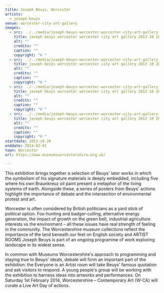 ```yaml
---
title: Joseph Beuys, Worcester
artists:
  - joseph-beuys
venue: worcester-city-art-gallery
images:
  - src: ../../media/joseph-beuys-worcester-worcester-city-art-gallery-2013-10-26-0.webp
    title: joseph beuys worcester worcester city art gallery 2013 10 26 0
    alt: ""
    credits: ""
    caption: ""
    copyright: "© "
  - src: ../../media/joseph-beuys-worcester-worcester-city-art-gallery-2013-10-26-1.webp
    title: joseph beuys worcester worcester city art gallery 2013 10 26 1
    alt: ""
    credits: ""
    caption: ""
    copyright: "© "
  - src: ../../media/joseph-beuys-worcester-worcester-city-art-gallery-2013-10-26-2.webp
    title: joseph beuys worcester worcester city art gallery 2013 10 26 2
    alt: ""
    credits: ""
    caption: ""
    copyright: "© "
  - src: ../../media/joseph-beuys-worcester-worcester-city-art-gallery-2013-10-26-3.webp
    title: joseph beuys worcester worcester city art gallery 2013 10 26 3
    alt: ""
    credits: ""
    caption: ""
    copyright: "© "
startdate: 2013-10-26
enddate: 2014-02-01
town: Worcester
url: https://www.museumsworcestershire.org.uk/

---
```


This exhibition brings together a selection of Beuys' later works in which the symbolism of his signature materials is deeply embedded, including five where his own Braunkreuz oil paint present a metaphor of the living systems of earth. Alongside these, a series of posters from Beuys' actions highlight the importance of debate and the intersection of environmental protest and art.

Worcester is often considered by British politicians as a yard stick of political option. Fox-hunting and badger-culling, alternative energy generation, the impact of growth on the green belt, industrial agriculture interests vs the environment – all these issues have real strength of feeling in the community. The Worcestershire museum collections reflect the importance of the land beneath our feet on English society and ARTIST ROOMS Joseph Beuys is part of an ongoing programme of work exploring landscape in its widest sense.

In common with Museums Worcestershire's approach to programming and staying true to Beuys' ideals, debate will form an important part of the exhibition: the Everyone is an Artist room will take Beuys' famous quotation and ask visitors to respond. A young people's group will be working with the exhibition to harness ideas into artworks and performances. On Saturday 1st February 2014, Worcestershire – Contemporary Art (W-CA) will curate a Live Art Day of actions.